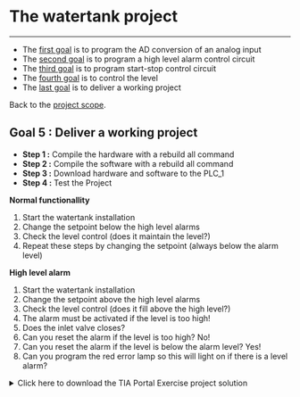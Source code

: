 # The watertank project
_____________________________________
-   The [first goal](Ex07/Subchapter04_01.md) is to program the AD conversion of an analog input
-   The [second goal](Ex07/Subchapter04_02.md) is to program a high level alarm control circuit
-   The [third goal](Ex07/Subchapter04_03.md) is to program start-stop control circuit
-   The [fourth goal](Ex07/Subchapter04_04.md) is to control the level
-   The [last goal](Ex07/Subchapter04_05.md) is to deliver a working project

Back to the [project scope](Ex07/Subchapter04.md).

## Goal 5 : Deliver a working project
- **Step 1 :** Compile the hardware with a rebuild all command
- **Step 2 :** Compile the software with a rebuild all command
- **Step 3 :** Download hardware and software to the PLC_1
- **Step 4 :** Test the Project

__Normal functionallity__
1. Start the watertank installation
2. Change the setpoint below the high level alarms
3. Check the level control (does it maintain the level?)
4. Repeat these steps by changing the setpoint (always below the alarm level)

__High level alarm__
1. Start the watertank installation
2. Change the setpoint above the high level alarms
3. Check the level control (does it fill above the high level?)
4. The alarm must be activated if the level is too high!
5. Does the inlet valve closes?
6. Can you reset the alarm if the level is too high? No!
7. Can you reset the alarm if the level is below the alarm level? Yes!
8. Can you program the red error lamp so this will light on if there is a level alarm?

<details>
	<summary>Click here to download the TIA Portal Exercise project solution</summary><!-- Empty line after this one needed, do not delete! -->

<br>
Download file <a href="./Ex07/Documents/Ex7_Watertank.zap15_1">here</a>.</p>

  </details><!-- Empty line after this one needed, do not delete! -->
